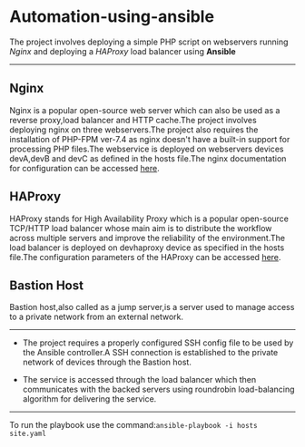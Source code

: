 # Automation-using-ansible
The project involves deploying a simple PHP script on webservers running *Nginx* and deploying a *HAProxy* load balancer using **Ansible**

---
## Nginx
Nginx is a popular open-source web server which can also be used as a reverse proxy,load balancer and HTTP cache.The project involves deploying nginx on three webservers.The project also requires the installation of PHP-FPM ver-7.4 as nginx doesn't have a built-in support for processing PHP files.The webservice is deployed on webservers devices devA,devB and devC as defined in the hosts file.The nginx documentation for configuration can be accessed [here](https://nginx.org/en/docs/beginners_guide.html).

## HAProxy
HAProxy stands for High Availability Proxy which is a popular open-source TCP/HTTP load balancer whose main aim is to distribute the workflow across multiple servers and improve the reliability of the environment.The load balancer is deployed on devhaproxy device as specified in the hosts file.The configuration parameters of the HAProxy can be accessed [here](http://www.haproxy.org/download/2.2/doc/configuration.txt). 

## Bastion Host
Bastion host,also called as a jump server,is a server used to manage access to a private network from an external network.

---
* The project requires a properly configured SSH config file to be used by the Ansible controller.A SSH connection is established to the private network of devices through the Bastion host.

* The service is accessed through the load balancer which then communicates with the backed servers using roundrobin load-balancing algorithm for delivering the service. 

---
To run the playbook use the command:`ansible-playbook -i hosts site.yaml`
